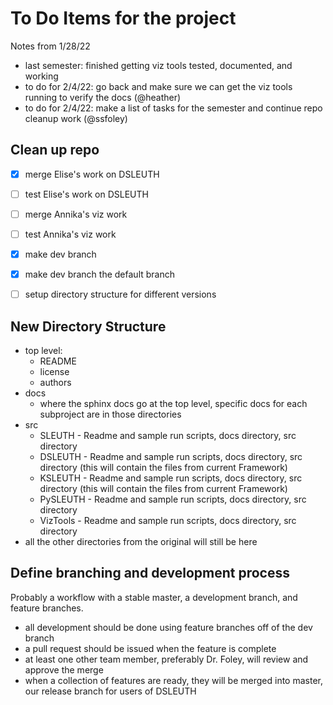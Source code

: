 # To Do Items for the project

Notes from 1/28/22
 - last semester: finished getting viz tools tested, documented, and working
 - to do for 2/4/22: go back and make sure we can get the viz tools running to verify the docs (@heather)
 - to do for 2/4/22: make a list of tasks for the semester and continue repo cleanup work (@ssfoley)




## Clean up repo

 - [x] merge Elise's work on DSLEUTH
 - [ ] test Elise's work on DSLEUTH
 - [ ] merge Annika's viz work
 - [ ] test Annika's viz work
 - [x] make dev branch
 - [x] make dev branch the default branch
 - [ ] setup directory structure for different versions


## New Directory Structure
- top level:
  - README
  - license
  - authors
- docs
  - where the sphinx docs go at the top level, specific docs for each subproject are in those directories
- src
  - SLEUTH - Readme and sample run scripts, docs directory, src directory
  - DSLEUTH - Readme and sample run scripts, docs directory, src directory (this will contain the files from current Framework)
  - KSLEUTH - Readme and sample run scripts, docs directory, src directory (this will contain the files from current Framework)
  - PySLEUTH - Readme and sample run scripts, docs directory, src directory
  - VizTools - Readme and sample run scripts, docs directory, src directory
- all the other directories from the original will still be here

## Define branching and development process
Probably a workflow with a stable master, a development branch, and feature branches.

 - all development should be done using feature branches off of the dev branch
 - a pull request should be issued when the feature is complete
 - at least one other team member, preferably Dr. Foley, will review and approve the merge
 - when a collection of features are ready, they will be merged into master, our release branch for users of DSLEUTH
